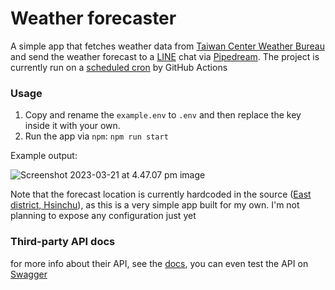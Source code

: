 # Weather forecaster

A simple app that fetches weather data from [Taiwan Center Weather Bureau](https://www.cwb.gov.tw/V8/C/) and send the weather forecast to a [LINE](https://notify-bot.line.me/en/) chat via [Pipedream](https://pipedream.com/). The project is currently run on a [scheduled cron](https://github.com/konekoya/weather-forecaster/actions) by GitHub Actions

### Usage

1. Copy and rename the `example.env` to `.env` and then replace the key inside it with your own.
2. Run the app via `npm`: `npm run start`

Example output:

![Screenshot 2023-03-21 at 4.47.07 pm image](https://i.imgur.com/C9sN3Ci.png)

Note that the forecast location is currently hardcoded in the source ([East district, Hsinchu](https://en.wikipedia.org/wiki/East_District,_Hsinchu)), as this is a very simple app built for my own. I'm not planning to expose any configuration just yet

### Third-party API docs

for more info about their API, see the [docs](https://opendata.cwa.gov.tw/dataset/forecast/F-D0047-055), you can even test the API on [Swagger](https://opendata.cwa.gov.tw/dist/opendata-swagger.html?urls.primaryName=openAPI#/%E9%A0%90%E5%A0%B1/get_v1_rest_datastore_F_D0047_055)
